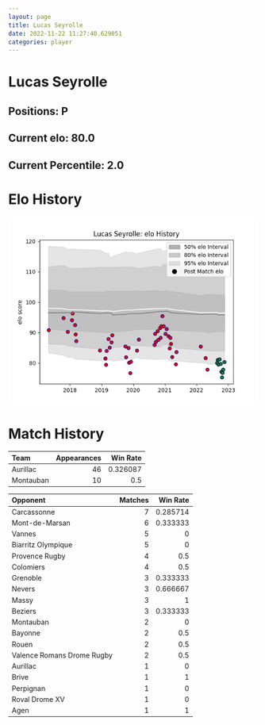 ```yaml
---  
layout: page  
title: Lucas Seyrolle  
date: 2022-11-22 11:27:40.629051  
categories: player  
---
```

# Lucas Seyrolle

## Positions: P

## Current elo: 80.0

## Current Percentile: 2.0

# Elo History


![elo history](history_LucasSeyrolle.png)
# Match History


| Team      |   Appearances |   Win Rate |
|:----------|--------------:|-----------:|
| Aurillac  |            46 |   0.326087 |
| Montauban |            10 |   0.5      |

| Opponent                   |   Matches |   Win Rate |
|:---------------------------|----------:|-----------:|
| Carcassonne                |         7 |   0.285714 |
| Mont-de-Marsan             |         6 |   0.333333 |
| Vannes                     |         5 |   0        |
| Biarritz Olympique         |         5 |   0        |
| Provence Rugby             |         4 |   0.5      |
| Colomiers                  |         4 |   0.5      |
| Grenoble                   |         3 |   0.333333 |
| Nevers                     |         3 |   0.666667 |
| Massy                      |         3 |   1        |
| Beziers                    |         3 |   0.333333 |
| Montauban                  |         2 |   0        |
| Bayonne                    |         2 |   0.5      |
| Rouen                      |         2 |   0.5      |
| Valence Romans Drome Rugby |         2 |   0.5      |
| Aurillac                   |         1 |   0        |
| Brive                      |         1 |   1        |
| Perpignan                  |         1 |   0        |
| Roval Drome XV             |         1 |   0        |
| Agen                       |         1 |   1        |